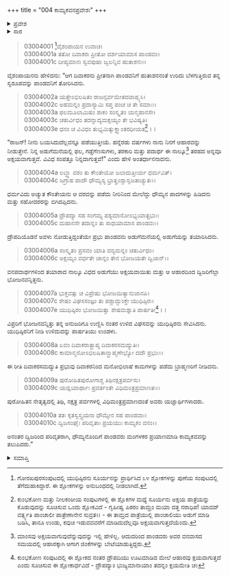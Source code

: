 +++
title = "004 ಕಾಮ್ಯಕವನಪ್ರವೇಶಃ"
+++

<details><summary>ಪ್ರವೇಶ</summary>


।।   ಓಂ ಓಂ ನಮೋ ನಾರಾಯಣಾಯ।।   ಶ್ರೀ ವೇದವ್ಯಾಸಾಯ ನಮಃ ।।

ಶ್ರೀ ಕೃಷ್ಣದ್ವೈಪಾಯನ ವೇದವ್ಯಾಸ ವಿರಚಿತ  

**ಶ್ರೀ ಮಹಾಭಾರತ**

**ಆರಣ್ಯಕ ಪರ್ವ**

**ಅರಣ್ಯಕ ಪರ್ವ**

**ಅಧ್ಯಾಯ 4**

</details>


<details><summary>ಸಾರ</summary>

ಸೂರ್ಯನು ಪ್ರತ್ಯಕ್ಷನಾಗಿ ಯುಧಿಷ್ಠಿರನಿಗೆ ಅಕ್ಷಯಪಾತ್ರೆಯನ್ನು ದಯಪಾಲಿಸಿದುದು (1-3). ಅದರಿಂದ ಯುಧಿಷ್ಠಿರನು ತನ್ನನ್ನು ಅನುಸರಿಸಿಬಂದ ಬ್ರಾಹ್ಮಣರನ್ನು ಪೋಷಿಸಿದ್ದುದು (4-8). ಪಾಂಡವರ ಕಾಮ್ಯಕವನಪ್ರವೇಶ (9-10).

</details>


>03004001 [^1]ವೈಶಂಪಾಯನ ಉವಾಚ।  
03004001a ತತೋ ದಿವಾಕರಃ ಪ್ರೀತೋ ದರ್ಶಯಾಮಾಸ ಪಾಂಡವಂ।  
03004001c ದೀಪ್ಯಮಾನಃ ಸ್ವವಪುಷಾ ಜ್ವಲನ್ನಿವ ಹುತಾಶನಃ।।

ವೈಶಂಪಾಯನನು ಹೇಳಿದನು: “ಆಗ ದಿವಾಕರನು ಪ್ರೀತನಾಗಿ ಪಾಂಡವನಿಗೆ ಹುತಾಶನನಂತೆ ಉರಿದು ಬೆಳಗುತ್ತಿರುವ ತನ್ನ ಸ್ವರೂಪವನ್ನು ಪಾಂಡವನಿಗೆ ತೋರಿಸಿದನು.

> 03004002a ಯತ್ತೇಽಭಿಲಷಿತಂ ರಾಜನ್ಸರ್ವಮೇತದವಾಪ್ಸ್ಯಸಿ।  
03004002c ಅಹಮನ್ನಂ ಪ್ರದಾಸ್ಯಾಮಿ ಸಪ್ತ ಪಂಚ ಚ ತೇ ಸಮಾಃ।।  
03004003a ಫಲಮೂಲಾಮಿಷಂ ಶಾಕಂ ಸಂಸ್ಕೃತಂ ಯನ್ಮಹಾನಸೇ।  
03004003c ಚತುರ್ವಿಧಂ ತದನ್ನಾದ್ಯಮಕ್ಷಯ್ಯಂ ತೇ ಭವಿಷ್ಯತಿ।  
03004003e ಧನಂ ಚ ವಿವಿಧಂ ತುಭ್ಯಮಿತ್ಯುಕ್ತ್ವಾಂತರಧೀಯತ[^2]।।

“ರಾಜನ್! ನೀನು ಬಯಸಿದುದೆಲ್ಲವನ್ನೂ ಪಡೆಯುತ್ತೀಯೆ. ಹನ್ನೆರಡು ವರ್ಷಗಳು ನಾನು ನಿನಗೆ ಆಹಾರವನ್ನು ನೀಡುತ್ತೇನೆ. ನಿನ್ನ ಅಡುಗೆಮನೆಯಲ್ಲಿ ಫಲ, ಗಡ್ಡೆಗೆಣಸುಗಳು, ತರಕಾರಿ ಮತ್ತು ಪದಾರ್ಥ ಈ ನಾಲ್ಕೂ[^3] ತರಹದ ಅನ್ನವೂ ಅಕ್ಷಯವಾಗುತ್ತವೆ. ವಿವಿಧ ಸಂಪತ್ತೂ ನಿನ್ನದಾಗುತ್ತವೆ!” ಎಂದು ಹೇಳಿ ಅಂತರ್ಧಾನನಾದನು.

> 03004004a ಲಬ್ಧ್ವಾ ವರಂ ತು ಕೌಂತೇಯೋ ಜಲಾದುತ್ತೀರ್ಯ ಧರ್ಮವಿತ್।  
03004004c ಜಗ್ರಾಹ ಪಾದೌ ಧೌಮ್ಯಸ್ಯ ಭ್ರಾತೄಂಶ್ಚಾಸ್ವಜತಾಚ್ಯುತಃ।।

ಧರ್ಮವಿದು ಅಚ್ಯುತ ಕೌಂತೇಯನು ಆ ವರವನ್ನು ಪಡೆದು ನೀರಿನಿಂದ ಮೇಲೆದ್ದು ಧೌಮ್ಯನ ಪಾದಗಳನ್ನು ಹಿಡಿದನು ಮತ್ತು ಸಹೋದರರನ್ನು ಬಿಗಿದಪ್ಪಿದನು.

> 03004005a ದ್ರೌಪದ್ಯಾ ಸಹ ಸಂಗಮ್ಯ ಪಶ್ಯಮಾನೋಽಭ್ಯಯಾತ್ಪ್ರಭುಃ।  
03004005c ಮಹಾನಸೇ ತದಾನ್ನಂ ತು ಸಾಧಯಾಮಾಸ ಪಾಂಡವಃ।।

ದ್ರೌಪದಿಯೊಡನೆ ಅವಳು ನೋಡುತ್ತಿದ್ದಂತೆಯೇ ಪ್ರಭು ಪಾಂಡವನು ಅಡುಗೆಮನೆಯಲ್ಲಿ ಅಡುಗೆಯನ್ನು ತಯಾರಿಸಿದನು.

> 03004006a ಸಂಸ್ಕೃತಂ ಪ್ರಸವಂ ಯಾತಿ ವನ್ಯಮನ್ನಂ ಚತುರ್ವಿಧಂ।  
03004006c ಅಕ್ಷಯ್ಯಂ ವರ್ಧತೇ ಚಾನ್ನಂ ತೇನ ಭೋಜಯತೇ ದ್ವಿಜಾನ್।।

ವನಪದಾರ್ಥಗಳಿಂದ ತಯಾರಾದ ನಾಲ್ಕೂ ವಿಧದ ಅಡುಗೆಯು ಅಕ್ಷಯವಾಯಿತು ಮತ್ತು ಆ ಆಹಾರದಿಂದ ದ್ವಿಜರಿಗೆಲ್ಲಾ ಭೋಜನವನ್ನಿತ್ತನು.

> 03004007a ಭುಕ್ತವತ್ಸು ಚ ವಿಪ್ರೇಷು ಭೋಜಯಿತ್ವಾನುಜಾನಪಿ।  
03004007c ಶೇಷಂ ವಿಘಸಸಂಜ್ಞಂ ತು ಪಶ್ಚಾದ್ಭುಂಕ್ತೇ ಯುಧಿಷ್ಠಿರಃ।  
03004007e ಯುಧಿಷ್ಠಿರಂ ಭೋಜಯಿತ್ವಾ ಶೇಷಮಶ್ನಾತಿ ಪಾರ್ಷತೀ[^4]।।

ವಿಪ್ರರಿಗೆ ಭೋಜನವನ್ನಿತ್ತು ತನ್ನ ಅನುಜರಿಗೂ ಉಣ್ಣಿಸಿ ನಂತರ ಉಳಿದ ವಿಘಸವನ್ನು ಯುಧಿಷ್ಠಿರನು ಸೇವಿಸಿದನು. ಯುಧಿಷ್ಠಿರನಿಗೆ ನೀಡಿ ಉಳಿದುದನ್ನು ಪಾರ್ಷತಿಯು ಉಂಡಳು.

> 03004008a ಏವಂ ದಿವಾಕರಾತ್ಪ್ರಾಪ್ಯ ದಿವಾಕರಸಮದ್ಯುತಿಃ।  
03004008c ಕಾಮಾನ್ಮನೋಽಭಿಲಷಿತಾನ್ಬ್ರಾಹ್ಮಣೇಭ್ಯೋ ದದೌ ಪ್ರಭುಃ।।

ಈ ರೀತಿ ದಿವಾಕರಸಮದ್ಯುತಿ ಪ್ರಭುವು ದಿವಾಕರನಿಂದ ಮನೋಭಿಲಾಷೆ ಕಾಮಗಳನ್ನು ಪಡೆದು ಬ್ರಾಹ್ಮಣರಿಗೆ ನೀಡಿದನು.

> 03004009a ಪುರೋಹಿತಪುರೋಗಾಶ್ಚ ತಿಥಿನಕ್ಷತ್ರಪರ್ವಸು।  
03004009c ಯಜ್ಞಿಯಾರ್ಥಾಃ ಪ್ರವರ್ತಂತೇ ವಿಧಿಮಂತ್ರಪ್ರಮಾಣತಃ।।

ಪುರೋಹಿತನ ನೇತೃತ್ವದಲ್ಲಿ ತಿಥಿ, ನಕ್ಷತ್ರ ಪರ್ವಗಳಲ್ಲಿ ವಿಧಿಮಂತ್ರಪ್ರಮಾಣದಂತೆ ಅವರು ಯಜ್ಞಾರ್ಥಿಗಳಾದರು.

> 03004010a ತತಃ ಕೃತಸ್ವಸ್ತ್ಯಯನಾ ಧೌಮ್ಯೇನ ಸಹ ಪಾಂಡವಾಃ।  
03004010c ದ್ವಿಜಸಂಘೈಃ ಪರಿವೃತಾಃ ಪ್ರಯಯುಃ ಕಾಮ್ಯಕಂ ವನಂ।।

ಅನಂತರ ದ್ವಿಜರಿಂದ ಪರಿವೃತರಾಗಿ, ಧೌಮ್ಯನೊಂದಿಗೆ ಪಾಂಡವರು ಮಂಗಳಕರ ಪ್ರಯಾಣಮಾಡಿ ಕಾಮ್ಯಕವವನ್ನು ತಲುಪಿದರು.”



<details><summary>ಸಮಾಪ್ತಿ</summary>


ಇತಿ ಶ್ರೀ ಮಹಾಭಾರತೇ ಆರಣ್ಯಕಪರ್ವಣಿ ಅರಣ್ಯಕಪರ್ವಣಿ ಕಾಮ್ಯಕವನಪ್ರವೇಶೇ ಚತುರ್ಥೋಽಧ್ಯಾಯಃ।  
ಇದು ಶ್ರೀ ಮಹಾಭಾರತದಲ್ಲಿ ಆರಣ್ಯಕಪರ್ವದಲ್ಲಿ ಅರಣ್ಯಕಪರ್ವದಲ್ಲಿ ಕಾಮ್ಯಕವನಪ್ರವೇಶ ಎನ್ನುವ ನಾಲ್ಕನೆಯ ಅಧ್ಯಾಯವು.



</details>

[^1]: ಗೋರಖಪುರಸಂಪುಟದಲ್ಲಿ ಯುಧಿಷ್ಠಿರನು ಸೂರ್ಯನನ್ನು ಪ್ರಾರ್ಥಿಸಿದ ೩೪ ಶ್ಲೋಕಗಳನ್ನು ಪುಣೆಯ ಸಂಪುಟದಲ್ಲಿ ತೆಗೆದುಹಾಕಿದ್ದಾರೆ. ಈ ಶ್ಲೋಕಗಳನ್ನು ಅನುಬಂಧದಲ್ಲಿ ನೀಡಲಾಗಿದೆ.

[^2]: ಕುಂಭಕೋಣ ಮತ್ತು ನೀಲಕಂಠೀಯ ಸಂಪುಟಗಳಲ್ಲಿ ಈ ಶ್ಲೊಕಗಳ ಮಧ್ಯೆ ಸೂರ್ಯನು ಅಕ್ಷಯ ಪಾತ್ರೆಯನ್ನು ಕೊಡುವುದನ್ನು ಸೂಚಿಸುವ ಒಂದು ಶ್ಲೋಕವಿದೆ - ಗೃಹೀಷ್ವ ಪಿಠರಂ ತಾಮ್ರಂ ಮಯಾ ದತ್ತ ನರಾಧಿಪ! ಯಾವದ್ ವರ್ತ್ಸ್ಯತಿ ಪಾಂಚಾಲೀ ಪಾತ್ರೇಣಾನೇನ ಸುವ್ರತ।।   - ಈ ತಾಮ್ರದ ಪಾತ್ರೆಯುಲ್ಲಿ ಪಾಂಚಾಲಿಯು ಅಡುಗೆ ಮಾಡಿ ಬಡಿಸಿ, ತಾನೂ ಉಂಡು, ಕವುಚಿ ಇಡುವವವರೆಗೆ ಮಾಡಿದುದೆಲ್ಲವೂ ಅಕ್ಷಯವಾಗುತ್ತದೆಯೆಂದು.

[^3]: ಮಾಂಸವು ಅಕ್ಷಯವಾಗುವುದೆನ್ನುವುದನ್ನು ಇಲ್ಲಿ ಹೇಳಿಲ್ಲ. ಆದುದರಿಂದ ಪಾಂಡವರು ಅವರ ವನವಾಸದ ಸಮಯದಲ್ಲಿ ಆಹಾರಕ್ಕಾಗಿ ಆಗಾಗ ಜಿಂಕೆಗಳನ್ನು ಬೇಟೆಯಾಡುತ್ತಿದ್ದರು.

[^4]: ಕುಂಭಕೋಣ ಸಂಪುಟದಲ್ಲಿ ಈ ಶ್ಲೋಕದ ನಂತರ ದ್ರೌಪದಿಯು ಊಟಮಾಡಿದ ಮೇಲೆ ಆಹಾರವು ಕ್ಷಯವಾಗುತ್ತದೆ ಎಂದು ಸೂಚಿಸುವ ಈ ಶ್ಲೋಕಾರ್ಧವಿದೆ - ದ್ರೌಪದ್ಯಾಂ ಭುಜ್ಯಮಾನಾಯಾಂ ತದನ್ನಂ ಕ್ಷಯಮೇತಿ ಚ।  


